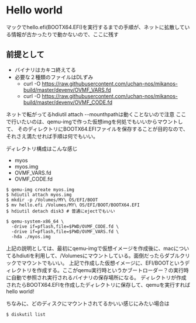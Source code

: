 # Hello world
マックでhello.efi(BOOTX64.EFI)を実行するまでの手順が、ネットに拡散している情報が古かったりで動かないので、ここに残す

## 前提として
- バイナリはカキコ終えてる
- 必要な２種類のファイルはDLずみ
  - curl -O https://raw.githubusercontent.com/uchan-nos/mikanos-build/master/devenv/OVMF_VARS.fd
  - curl -O https://raw.githubusercontent.com/uchan-nos/mikanos-build/master/devenv/OVMF_CODE.fd


>
ネットで転がってるhdiutil attach --mounthpathは動くことないので注意
ここで行いたいのは、qemu-imgで作った仮想imgを何処でもいいからマウントして、
そのディレクトリにBOOTX64.EFIファイルを保存することが目的なので、それさえ満たせれば手順は何でもいい。


ディレクトリ構成はこんな感じ
- myos
 - myos.img
 - OVMF_VARS.fd
 - OVMF_CODE.fd




```terminal
$ qemu-img create myos.img 
$ hdiutil attach myos.img
$ mkdir -p /Volumes/MY\ OS/EFI/BOOT
$ mv hello.efi /Volumes/MY\ OS/EFI/BOOT/BOOTX64.EFI
$ hdiutil detach disk3 # 普通にejectでもいい

$ qemu-system-x86_64 \
  -drive if=pflash,file=$PWD/OVMF_CODE.fd \
  -drive if=pflash,file=$PWD/OVMF_VARS.fd \
  -hda ./myos.img
```

上記の説明としては、最初にqemu-imgで仮想イメージを作成後に、macについてるhdiutiを利用して、/Volumesにマウントしている。面倒だったらダブルクリックでマウントでもいい。
上記で作成した仮想イメージに、EFI/BOOTというディレクトリを作成する。ここがqemu実行時というかブートローダー？の実行時に自動で参照され実行されるバイナリの保存場所になる。
ディレクトリが作成されたらBOOTX64.EFIを作成したディレクトリに保存して、qemuを実行すればhello world!

ちなみに、どのディスクにマウントされてるかいい感じにみたい場合は
```terminal
$ diskutil list 
```

